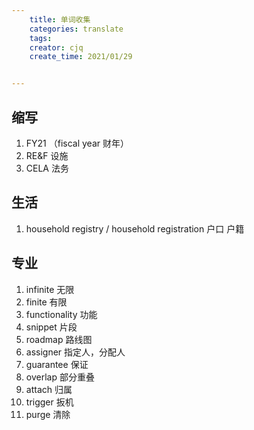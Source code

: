 ```yaml
---
    title: 单词收集
    categories: translate
    tags:
    creator: cjq
    create_time: 2021/01/29


---
```


## 缩写

1. FY21 （fiscal year 财年）
2. RE&F 设施
3. CELA 法务



## 生活

1. household registry / household registration 户口 户籍



## 专业

1. infinite 无限
2. finite 有限
3. functionality 功能
4. snippet 片段
5. roadmap 路线图
6. assigner 指定人，分配人
7. guarantee 保证
8. overlap 部分重叠
9. attach 归属
10. trigger 扳机
11. purge 清除



